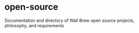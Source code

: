 # open-source
Documentation and directory of Wall Brew open source projects, philosophy, and requirements
